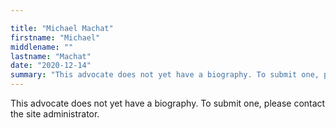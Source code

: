 ```yaml
---

title: "Michael Machat"
firstname: "Michael"
middlename: ""
lastname: "Machat"
date: "2020-12-14"
summary: "This advocate does not yet have a biography. To submit one, please contact the site administrator."
---
```

This advocate does not yet have a biography. To submit one, please contact the site administrator.

